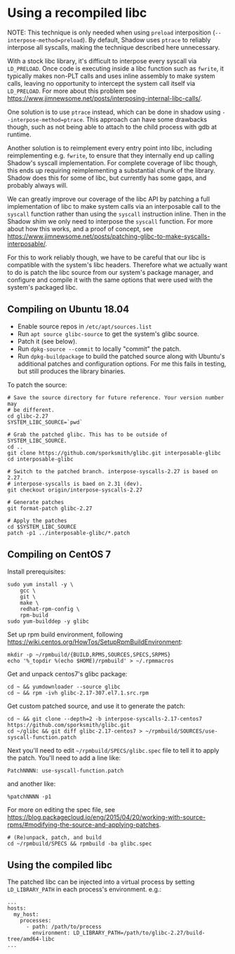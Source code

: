 # Using a recompiled libc

NOTE: This technique is only needed when using `preload` interposition
(`--interpose-method=preload`). By default, Shadow uses `ptrace` to reliably
interpose all syscalls, making the technique described here unnecessary.

With a stock libc library, it's difficult to interpose every syscall via
`LD_PRELOAD`. Once code is executing inside a libc function such as `fwrite`,
it typically makes non-PLT calls and uses inline assembly to make system calls,
leaving no opportunity to intercept the system call itself via `LD_PRELOAD`.
For more about this problem see
<https://www.jimnewsome.net/posts/interposing-internal-libc-calls/>.

One solution is to use `ptrace` instead, which can be done in shadow using
`--interpose-method=ptrace`. This approach can have some drawbacks though, such
as not being able to attach to the child process with gdb at runtime.

Another solution is to reimplement every entry point into libc, including
reimplementing e.g. `fwrite`, to ensure that they internally end up calling
Shadow's syscall implementation. For complete coverage of libc though, this
ends up requiring reimplementing a substantial chunk of the library. Shadow
does this for some of libc, but currently has some gaps, and probably always
will.

We can greatly improve our coverage of the libc API by patching a full
implementation of libc to make system calls via an interposable call to the
`syscall` function rather than using the `syscall` instruction inline. Then in
the Shadow shim we only need to interpose the `syscall` function.  For more
about how this works, and a proof of concept, see
<https://www.jimnewsome.net/posts/patching-glibc-to-make-syscalls-interposable/>.

For this to work reliably though, we have to be careful that our libc is
compatible with the system's libc headers. Therefore what we actually want to
do is patch the libc source from our system's package manager, and configure
and compile it with the same options that were used with the system's packaged
libc.

## Compiling on Ubuntu 18.04

 * Enable source repos in `/etc/apt/sources.list`
 * Run `apt source glibc-source` to get the system's glibc source.
 * Patch it (see below).
 * Run `dpkg-source --commit` to locally "commit" the patch.
 * Run `dpkg-buildpackage` to build the patched source along with Ubuntu's
   additional patches and configuration options. For me this fails in testing,
but still produces the library binaries.

To patch the source:

```shell
# Save the source directory for future reference. Your version number may
# be different.
cd glibc-2.27
SYSTEM_LIBC_SOURCE=`pwd`

# Grab the patched glibc. This has to be outside of SYSTEM_LIBC_SOURCE.
cd ..
git clone https://github.com/sporksmith/glibc.git interposable-glibc
cd interposable-glibc

# Switch to the patched branch. interpose-syscalls-2.27 is based on 2.27.
# interpose-syscalls is baed on 2.31 (dev).
git checkout origin/interpose-syscalls-2.27

# Generate patches
git format-patch glibc-2.27

# Apply the patches
cd $SYSTEM_LIBC_SOURCE
patch -p1 ../interposable-glibc/*.patch
```

## Compiling on CentOS 7

Install prerequisites:

```shell
sudo yum install -y \
    gcc \
    git \
    make \
    redhat-rpm-config \
    rpm-build
sudo yum-builddep -y glibc
```

Set up rpm build environment, following
<https://wiki.centos.org/HowTos/SetupRpmBuildEnvironment>:

```shell
mkdir -p ~/rpmbuild/{BUILD,RPMS,SOURCES,SPECS,SRPMS}
echo '%_topdir %(echo $HOME)/rpmbuild' > ~/.rpmmacros
```

Get and unpack centos7's glibc package:

```shell
cd ~ && yumdownloader --source glibc
cd ~ && rpm -ivh glibc-2.17-307.el7.1.src.rpm
```

Get custom patched source, and use it to generate the patch:

```shell
cd ~ && git clone --depth=2 -b interpose-syscalls-2.17-centos7 https://github.com/sporksmith/glibc.git
cd ~/glibc && git diff glibc-2.17-centos7 > ~/rpmbuild/SOURCES/use-syscall-function.patch
```

Next you'll need to edit `~/rpmbuild/SPECS/glibc.spec` file to tell it to apply the patch.
You'll need to add a line like:

```
PatchNNNN: use-syscall-function.patch
```

and another like:

```
%patchNNNN -p1
```

For more on editing the spec file, see <https://blog.packagecloud.io/eng/2015/04/20/working-with-source-rpms/#modifying-the-source-and-applying-patches>.

```shell
# (Re)unpack, patch, and build
cd ~/rpmbuild/SPECS && rpmbuild -ba glibc.spec
```

## Using the compiled libc

The patched libc can be injected into a virtual process by setting `LD_LIBRARY_PATH` in each process's environment. e.g.:

```
...
hosts:
  my_host:
    processes:
      - path: /path/to/process
        environment: LD_LIBRARY_PATH=/path/to/glibc-2.27/build-tree/amd64-libc
...

```


